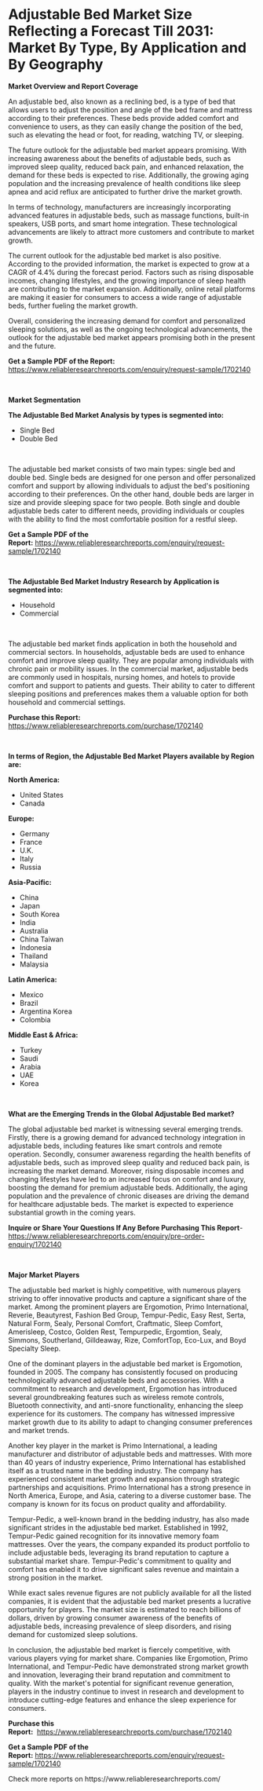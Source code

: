 <p><h1>Adjustable Bed Market Size Reflecting a Forecast Till 2031: Market By Type, By Application and By Geography</h1></p><p><strong>Market Overview and Report Coverage</strong></p>
<p><p>An adjustable bed, also known as a reclining bed, is a type of bed that allows users to adjust the position and angle of the bed frame and mattress according to their preferences. These beds provide added comfort and convenience to users, as they can easily change the position of the bed, such as elevating the head or foot, for reading, watching TV, or sleeping.</p><p>The future outlook for the adjustable bed market appears promising. With increasing awareness about the benefits of adjustable beds, such as improved sleep quality, reduced back pain, and enhanced relaxation, the demand for these beds is expected to rise. Additionally, the growing aging population and the increasing prevalence of health conditions like sleep apnea and acid reflux are anticipated to further drive the market growth.</p><p>In terms of technology, manufacturers are increasingly incorporating advanced features in adjustable beds, such as massage functions, built-in speakers, USB ports, and smart home integration. These technological advancements are likely to attract more customers and contribute to market growth.</p><p>The current outlook for the adjustable bed market is also positive. According to the provided information, the market is expected to grow at a CAGR of 4.4% during the forecast period. Factors such as rising disposable incomes, changing lifestyles, and the growing importance of sleep health are contributing to the market expansion. Additionally, online retail platforms are making it easier for consumers to access a wide range of adjustable beds, further fueling the market growth.</p><p>Overall, considering the increasing demand for comfort and personalized sleeping solutions, as well as the ongoing technological advancements, the outlook for the adjustable bed market appears promising both in the present and the future.</p></p>
<p><strong>Get a Sample PDF of the Report:</strong> <a href="https://www.reliableresearchreports.com/enquiry/request-sample/1702140">https://www.reliableresearchreports.com/enquiry/request-sample/1702140</a></p>
<p>&nbsp;</p>
<p><strong>Market Segmentation</strong></p>
<p><strong>The Adjustable Bed Market Analysis by types is segmented into:</strong></p>
<p><ul><li>Single Bed</li><li>Double Bed</li></ul></p>
<p>&nbsp;</p>
<p><p>The adjustable bed market consists of two main types: single bed and double bed. Single beds are designed for one person and offer personalized comfort and support by allowing individuals to adjust the bed's positioning according to their preferences. On the other hand, double beds are larger in size and provide sleeping space for two people. Both single and double adjustable beds cater to different needs, providing individuals or couples with the ability to find the most comfortable position for a restful sleep.</p></p>
<p><strong>Get a Sample PDF of the Report:</strong>&nbsp;<a href="https://www.reliableresearchreports.com/enquiry/request-sample/1702140">https://www.reliableresearchreports.com/enquiry/request-sample/1702140</a></p>
<p>&nbsp;</p>
<p><strong>The Adjustable Bed Market Industry Research by Application is segmented into:</strong></p>
<p><ul><li>Household</li><li>Commercial</li></ul></p>
<p>&nbsp;</p>
<p><p>The adjustable bed market finds application in both the household and commercial sectors. In households, adjustable beds are used to enhance comfort and improve sleep quality. They are popular among individuals with chronic pain or mobility issues. In the commercial market, adjustable beds are commonly used in hospitals, nursing homes, and hotels to provide comfort and support to patients and guests. Their ability to cater to different sleeping positions and preferences makes them a valuable option for both household and commercial settings.</p></p>
<p><strong>Purchase this Report:</strong>&nbsp; <a href="https://www.reliableresearchreports.com/purchase/1702140">https://www.reliableresearchreports.com/purchase/1702140</a></p>
<p>&nbsp;</p>
<p><strong>In terms of Region, the Adjustable Bed Market Players available by Region are:</strong></p>
<p>
    <p> <strong> North America: </strong>
        <ul>
            <li>United States</li>
            <li>Canada</li>
        </ul>
        </p> 
    <p> <strong> Europe: </strong>
        <ul>
            <li>Germany</li>
            <li>France</li>
            <li>U.K.</li>
            <li>Italy</li>
            <li>Russia</li>
        </ul>
        </p> 
    <p> <strong> Asia-Pacific: </strong>
        <ul>
            <li>China</li>
            <li>Japan</li>
            <li>South Korea</li>
            <li>India</li>
            <li>Australia</li>
            <li>China Taiwan</li>
            <li>Indonesia</li>
            <li>Thailand</li>
            <li>Malaysia</li>
        </ul>
        </p> 
    <p> <strong> Latin America: </strong>
        <ul>
            <li>Mexico</li>
            <li>Brazil</li>
            <li>Argentina Korea</li>
            <li>Colombia</li>
        </ul>
        </p> 
    <p> <strong> Middle East & Africa: </strong>
        <ul>
            <li>Turkey</li>
            <li>Saudi</li>
            <li>Arabia</li>
            <li>UAE</li>
            <li>Korea</li>
        </ul>
    </p>
    </p>
<p>&nbsp;</p>
<p><strong>What are the Emerging Trends in the Global Adjustable Bed market?</strong></p>
<p><p>The global adjustable bed market is witnessing several emerging trends. Firstly, there is a growing demand for advanced technology integration in adjustable beds, including features like smart controls and remote operation. Secondly, consumer awareness regarding the health benefits of adjustable beds, such as improved sleep quality and reduced back pain, is increasing the market demand. Moreover, rising disposable incomes and changing lifestyles have led to an increased focus on comfort and luxury, boosting the demand for premium adjustable beds. Additionally, the aging population and the prevalence of chronic diseases are driving the demand for healthcare adjustable beds. The market is expected to experience substantial growth in the coming years.</p></p>
<p><strong>Inquire or Share Your Questions If Any Before Purchasing This Report</strong>- <a href="https://www.reliableresearchreports.com/enquiry/pre-order-enquiry/1702140">https://www.reliableresearchreports.com/enquiry/pre-order-enquiry/1702140</a></p>
<p>&nbsp;</p>
<p><strong>Major Market Players</strong></p>
<p><p>The adjustable bed market is highly competitive, with numerous players striving to offer innovative products and capture a significant share of the market. Among the prominent players are Ergomotion, Primo International, Reverie, Beautyrest, Fashion Bed Group, Tempur-Pedic, Easy Rest, Serta, Natural Form, Sealy, Personal Comfort, Craftmatic, Sleep Comfort, Amerisleep, Costco, Golden Rest, Tempurpedic, Ergomtion, Sealy, Simmons, Southerland, Gilldeaway, Rize, ComfortTop, Eco-Lux, and Boyd Specialty Sleep.</p><p>One of the dominant players in the adjustable bed market is Ergomotion, founded in 2005. The company has consistently focused on producing technologically advanced adjustable beds and accessories. With a commitment to research and development, Ergomotion has introduced several groundbreaking features such as wireless remote controls, Bluetooth connectivity, and anti-snore functionality, enhancing the sleep experience for its customers. The company has witnessed impressive market growth due to its ability to adapt to changing consumer preferences and market trends.</p><p>Another key player in the market is Primo International, a leading manufacturer and distributor of adjustable beds and mattresses. With more than 40 years of industry experience, Primo International has established itself as a trusted name in the bedding industry. The company has experienced consistent market growth and expansion through strategic partnerships and acquisitions. Primo International has a strong presence in North America, Europe, and Asia, catering to a diverse customer base. The company is known for its focus on product quality and affordability.</p><p>Tempur-Pedic, a well-known brand in the bedding industry, has also made significant strides in the adjustable bed market. Established in 1992, Tempur-Pedic gained recognition for its innovative memory foam mattresses. Over the years, the company expanded its product portfolio to include adjustable beds, leveraging its brand reputation to capture a substantial market share. Tempur-Pedic's commitment to quality and comfort has enabled it to drive significant sales revenue and maintain a strong position in the market.</p><p>While exact sales revenue figures are not publicly available for all the listed companies, it is evident that the adjustable bed market presents a lucrative opportunity for players. The market size is estimated to reach billions of dollars, driven by growing consumer awareness of the benefits of adjustable beds, increasing prevalence of sleep disorders, and rising demand for customized sleep solutions.</p><p>In conclusion, the adjustable bed market is fiercely competitive, with various players vying for market share. Companies like Ergomotion, Primo International, and Tempur-Pedic have demonstrated strong market growth and innovation, leveraging their brand reputation and commitment to quality. With the market's potential for significant revenue generation, players in the industry continue to invest in research and development to introduce cutting-edge features and enhance the sleep experience for consumers.</p></p>
<p><strong>Purchase this Report:</strong>&nbsp;&nbsp;<a href="https://www.reliableresearchreports.com/purchase/1702140">https://www.reliableresearchreports.com/purchase/1702140</a></p>
<p></p>
<p><strong>Get a Sample PDF of the Report:</strong>&nbsp;<a href="https://www.reliableresearchreports.com/enquiry/request-sample/1702140">https://www.reliableresearchreports.com/enquiry/request-sample/1702140</a></p>
<p>Check more reports on https://www.reliableresearchreports.com/</p>